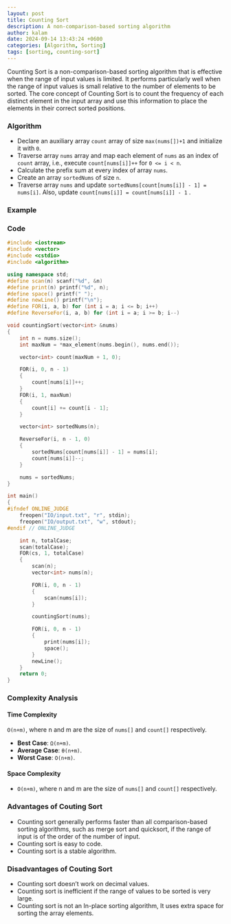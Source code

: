 ```yaml
---
layout: post
title: Counting Sort
description: A non-comparison-based sorting algorithm
author: kalam
date: 2024-09-14 13:43:24 +0600
categories: [Algorithm, Sorting]
tags: [sorting, counting-sort]
---
```

Counting Sort is a non-comparison-based sorting algorithm that is effective when the range of input values is limited. It performs particularly well when the range of input values is small relative to the number of elements to be sorted. The core concept of Counting Sort is to count the frequency of each distinct element in the input array and use this information to place the elements in their correct sorted positions.

### Algorithm

- Declare an auxiliary array `count` array of size `max(nums[])+1` and initialize it with `0`.
- Traverse array `nums` array and map each element of `nums` as an index of `count` array, i.e., execute `count[nums[i]]++` for `0 <= i < n`.
- Calculate the prefix sum at every index of array `nums`.
- Create an array `sortedNums` of size `n`.
- Traverse array `nums` and update `sortedNums[count[nums[i]] - 1] = nums[i]`. Also, update `count[nums[i]] = count[nums[i]] - 1` .

### Example


### Code

```cpp
#include <iostream>
#include <vector>
#include <cstdio>
#include <algorithm>

using namespace std;
#define scan(n) scanf("%d", &n)
#define print(n) printf("%d", n);
#define space() printf(" ");
#define newLine() printf("\n");
#define FOR(i, a, b) for (int i = a; i <= b; i++)
#define ReverseFor(i, a, b) for (int i = a; i >= b; i--)

void countingSort(vector<int> &nums)
{
    int n = nums.size();
    int maxNum = *max_element(nums.begin(), nums.end());

    vector<int> count(maxNum + 1, 0);

    FOR(i, 0, n - 1)
    {
        count[nums[i]]++;
    }
    FOR(i, 1, maxNum)
    {
        count[i] += count[i - 1];
    }

    vector<int> sortedNums(n);

    ReverseFor(i, n - 1, 0)
    {
        sortedNums[count[nums[i]] - 1] = nums[i];
        count[nums[i]]--;
    }

    nums = sortedNums;
}

int main()
{
#ifndef ONLINE_JUDGE
    freopen("IO/input.txt", "r", stdin);
    freopen("IO/output.txt", "w", stdout);
#endif // ONLINE_JUDGE

    int n, totalCase;
    scan(totalCase);
    FOR(cs, 1, totalCase)
    {
        scan(n);
        vector<int> nums(n);

        FOR(i, 0, n - 1)
        {
            scan(nums[i]);
        }

        countingSort(nums);

        FOR(i, 0, n - 1)
        {
            print(nums[i]);
            space();
        }
        newLine();
    }
    return 0;
}

```

### Complexity Analysis

#### Time Complexity

`O(n+m)`, where n and m are the size of `nums[]` and `count[]` respectively.

- **Best Case**: `Ω(n+m)`.
- **Average Case**: `θ(n+m)`.
- **Worst Case**: `O(n+m)`.

#### Space Complexity
- `O(n+m)`, where n and m are the size of `nums[]` and `count[]` respectively.


### Advantages of Couting Sort

- Counting sort generally performs faster than all comparison-based sorting algorithms, such as merge sort and quicksort, if the range of input is of the order of the number of input.
- Counting sort is easy to code.
- Counting sort is a stable algorithm.

### Disadvantages of Couting Sort

- Counting sort doesn’t work on decimal values.
- Counting sort is inefficient if the range of values to be sorted is very large.
- Counting sort is not an In-place sorting algorithm, It uses extra space for sorting the array elements.

